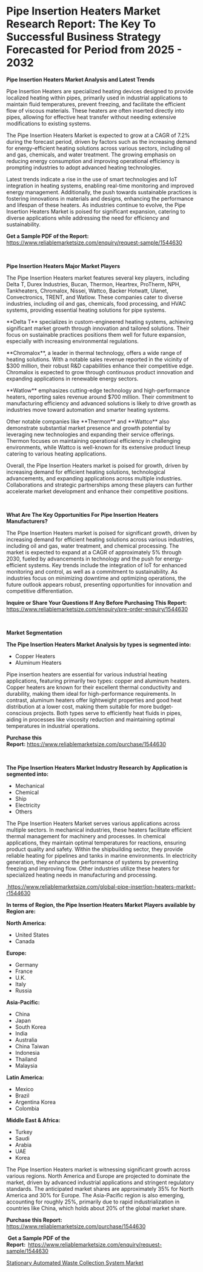 <p><h1>Pipe Insertion Heaters Market Research Report: The Key To Successful Business Strategy Forecasted for Period from 2025 - 2032</h1></p><p><strong>Pipe Insertion Heaters Market Analysis and Latest Trends</strong></p>
<p><p>Pipe Insertion Heaters are specialized heating devices designed to provide localized heating within pipes, primarily used in industrial applications to maintain fluid temperatures, prevent freezing, and facilitate the efficient flow of viscous materials. These heaters are often inserted directly into pipes, allowing for effective heat transfer without needing extensive modifications to existing systems.</p><p>The Pipe Insertion Heaters Market is expected to grow at a CAGR of 7.2% during the forecast period, driven by factors such as the increasing demand for energy-efficient heating solutions across various sectors, including oil and gas, chemicals, and water treatment. The growing emphasis on reducing energy consumption and improving operational efficiency is prompting industries to adopt advanced heating technologies.</p><p>Latest trends indicate a rise in the use of smart technologies and IoT integration in heating systems, enabling real-time monitoring and improved energy management. Additionally, the push towards sustainable practices is fostering innovations in materials and designs, enhancing the performance and lifespan of these heaters. As industries continue to evolve, the Pipe Insertion Heaters Market is poised for significant expansion, catering to diverse applications while addressing the need for efficiency and sustainability.</p></p>
<p><strong>Get a Sample PDF of the Report:&nbsp;</strong> <a href="https://www.reliablemarketsize.com/enquiry/request-sample/1544630?utm_campaign=3351&utm_medium=2&utm_source=Github&utm_content=ia&utm_term=11042025&utm_id=pipe-insertion-heaters">https://www.reliablemarketsize.com/enquiry/request-sample/1544630</a></p>
<p>&nbsp;</p>
<p><strong>Pipe Insertion Heaters Major Market Players</strong></p>
<p><p>The Pipe Insertion Heaters market features several key players, including Delta T, Durex Industries, Bucan, Thermon, Heartrex, ProTherm, NPH, Tankheaters, Chromalox, Nissei, Wattco, Backer Hotwatt, Ulanet, Convectronics, TRENT, and Watlow. These companies cater to diverse industries, including oil and gas, chemicals, food processing, and HVAC systems, providing essential heating solutions for pipe systems.</p><p>**Delta T** specializes in custom-engineered heating systems, achieving significant market growth through innovation and tailored solutions. Their focus on sustainable practices positions them well for future expansion, especially with increasing environmental regulations.</p><p>**Chromalox**, a leader in thermal technology, offers a wide range of heating solutions. With a notable sales revenue reported in the vicinity of $300 million, their robust R&D capabilities enhance their competitive edge. Chromalox is expected to grow through continuous product innovation and expanding applications in renewable energy sectors.</p><p>**Watlow** emphasizes cutting-edge technology and high-performance heaters, reporting sales revenue around $700 million. Their commitment to manufacturing efficiency and advanced solutions is likely to drive growth as industries move toward automation and smarter heating systems.</p><p>Other notable companies like **Thermon** and **Wattco** also demonstrate substantial market presence and growth potential by leveraging new technologies and expanding their service offerings. Thermon focuses on maintaining operational efficiency in challenging environments, while Wattco is well-known for its extensive product lineup catering to various heating applications.</p><p>Overall, the Pipe Insertion Heaters market is poised for growth, driven by increasing demand for efficient heating solutions, technological advancements, and expanding applications across multiple industries. Collaborations and strategic partnerships among these players can further accelerate market development and enhance their competitive positions.</p></p>
<p>&nbsp;</p>
<p><strong>What Are The Key Opportunities For Pipe Insertion Heaters Manufacturers?</strong></p>
<p><p>The Pipe Insertion Heaters market is poised for significant growth, driven by increasing demand for efficient heating solutions across various industries, including oil and gas, water treatment, and chemical processing. The market is expected to expand at a CAGR of approximately 5% through 2030, fueled by advancements in technology and the push for energy-efficient systems. Key trends include the integration of IoT for enhanced monitoring and control, as well as a commitment to sustainability. As industries focus on minimizing downtime and optimizing operations, the future outlook appears robust, presenting opportunities for innovation and competitive differentiation.</p></p>
<p><strong>Inquire or Share Your Questions If Any Before Purchasing This Report:</strong> <a href="https://www.reliablemarketsize.com/enquiry/pre-order-enquiry/1544630?utm_campaign=3351&utm_medium=2&utm_source=Github&utm_content=ia&utm_term=11042025&utm_id=pipe-insertion-heaters">https://www.reliablemarketsize.com/enquiry/pre-order-enquiry/1544630</a></p>
<p>&nbsp;</p>
<p><strong>Market Segmentation</strong></p>
<p><strong>The Pipe Insertion Heaters Market Analysis by types is segmented into:</strong></p>
<p><ul><li>Copper Heaters</li><li>Aluminum Heaters</li></ul></p>
<p><p>Pipe insertion heaters are essential for various industrial heating applications, featuring primarily two types: copper and aluminum heaters. Copper heaters are known for their excellent thermal conductivity and durability, making them ideal for high-performance requirements. In contrast, aluminum heaters offer lightweight properties and good heat distribution at a lower cost, making them suitable for more budget-conscious projects. Both types serve to efficiently heat fluids in pipes, aiding in processes like viscosity reduction and maintaining optimal temperatures in industrial operations.</p></p>
<p><strong>Purchase this Report:&nbsp;</strong><a href="https://www.reliablemarketsize.com/purchase/1544630?utm_campaign=3351&utm_medium=2&utm_source=Github&utm_content=ia&utm_term=11042025&utm_id=pipe-insertion-heaters">https://www.reliablemarketsize.com/purchase/1544630</a></p>
<p>&nbsp;</p>
<p><strong>The Pipe Insertion Heaters Market Industry Research by Application is segmented into:</strong></p>
<p><ul><li>Mechanical</li><li>Chemical</li><li>Ship</li><li>Electricity</li><li>Others</li></ul></p>
<p><p>The Pipe Insertion Heaters Market serves various applications across multiple sectors. In mechanical industries, these heaters facilitate efficient thermal management for machinery and processes. In chemical applications, they maintain optimal temperatures for reactions, ensuring product quality and safety. Within the shipbuilding sector, they provide reliable heating for pipelines and tanks in marine environments. In electricity generation, they enhance the performance of systems by preventing freezing and improving flow. Other industries utilize these heaters for specialized heating needs in manufacturing and processing.</p></p>
<p><a href="https://www.reliablemarketsize.com/global-pipe-insertion-heaters-market-r1544630?utm_campaign=3351&utm_medium=2&utm_source=Github&utm_content=ia&utm_term=11042025&utm_id=pipe-insertion-heaters">&nbsp;https://www.reliablemarketsize.com/global-pipe-insertion-heaters-market-r1544630</a></p>
<p><strong>In terms of Region, the Pipe Insertion Heaters Market Players available by Region are:</strong></p>
<p>
    <p> <strong> North America: </strong>
        <ul>
            <li>United States</li>
            <li>Canada</li>
        </ul>
        </p> 
    <p> <strong> Europe: </strong>
        <ul>
            <li>Germany</li>
            <li>France</li>
            <li>U.K.</li>
            <li>Italy</li>
            <li>Russia</li>
        </ul>
        </p> 
    <p> <strong> Asia-Pacific: </strong>
        <ul>
            <li>China</li>
            <li>Japan</li>
            <li>South Korea</li>
            <li>India</li>
            <li>Australia</li>
            <li>China Taiwan</li>
            <li>Indonesia</li>
            <li>Thailand</li>
            <li>Malaysia</li>
        </ul>
        </p> 
    <p> <strong> Latin America: </strong>
        <ul>
            <li>Mexico</li>
            <li>Brazil</li>
            <li>Argentina Korea</li>
            <li>Colombia</li>
        </ul>
        </p> 
    <p> <strong> Middle East & Africa: </strong>
        <ul>
            <li>Turkey</li>
            <li>Saudi</li>
            <li>Arabia</li>
            <li>UAE</li>
            <li>Korea</li>
        </ul>
    </p>
    </p>
<p><p>The Pipe Insertion Heaters market is witnessing significant growth across various regions. North America and Europe are projected to dominate the market, driven by advanced industrial applications and stringent regulatory standards. The anticipated market shares are approximately 35% for North America and 30% for Europe. The Asia-Pacific region is also emerging, accounting for roughly 25%, primarily due to rapid industrialization in countries like China, which holds about 20% of the global market share.</p></p>
<p><strong>Purchase this Report: </strong><a href="https://www.reliablemarketsize.com/purchase/1544630?utm_campaign=3351&utm_medium=2&utm_source=Github&utm_content=ia&utm_term=11042025&utm_id=pipe-insertion-heaters">https://www.reliablemarketsize.com/purchase/1544630</a></p>
<p>&nbsp;<strong>Get a Sample PDF of the Report:&nbsp;&nbsp;</strong><a href="https://www.reliablemarketsize.com/enquiry/request-sample/1544630?utm_campaign=3351&utm_medium=2&utm_source=Github&utm_content=ia&utm_term=11042025&utm_id=pipe-insertion-heaters">https://www.reliablemarketsize.com/enquiry/request-sample/1544630</a></p>
<p><strong></strong></p>
<p><p><a href="https://github.com/dolorespeddico90/Market-Research-Report-List-1/blob/main/stationary-automated-waste-collection-system-market.md?utm_campaign=3351&utm_medium=2&utm_source=Github&utm_content=ia&utm_term=11042025&utm_id=pipe-insertion-heaters">Stationary Automated Waste Collection System Market</a></p></p>